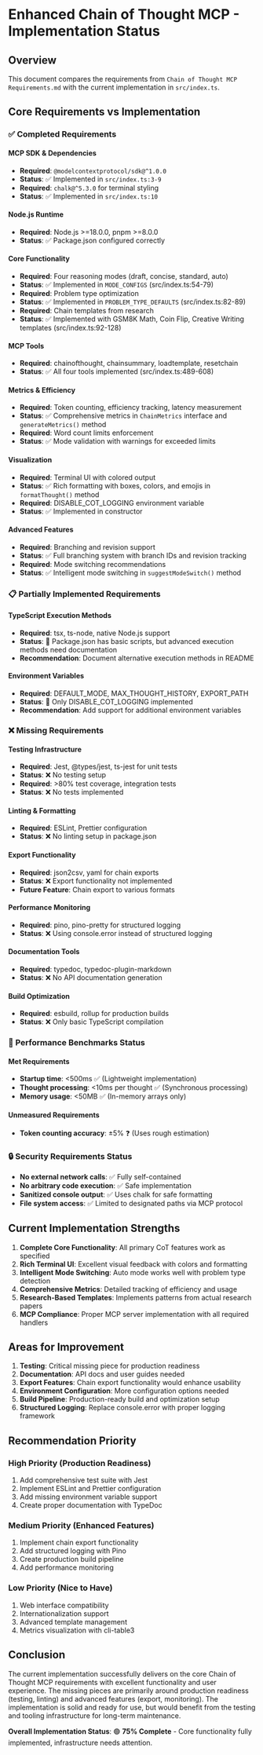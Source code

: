 # Enhanced Chain of Thought MCP - Implementation Status

## Overview
This document compares the requirements from `Chain of Thought MCP Requirements.md` with the current implementation in `src/index.ts`.

## Core Requirements vs Implementation

### ✅ Completed Requirements

#### MCP SDK & Dependencies
- **Required**: `@modelcontextprotocol/sdk@^1.0.0`
- **Status**: ✅ Implemented in `src/index.ts:3-9`
- **Required**: `chalk@^5.3.0` for terminal styling
- **Status**: ✅ Implemented in `src/index.ts:10`

#### Node.js Runtime
- **Required**: Node.js >=18.0.0, pnpm >=8.0.0
- **Status**: ✅ Package.json configured correctly

#### Core Functionality
- **Required**: Four reasoning modes (draft, concise, standard, auto)
- **Status**: ✅ Implemented in `MODE_CONFIGS` (src/index.ts:54-79)
- **Required**: Problem type optimization
- **Status**: ✅ Implemented in `PROBLEM_TYPE_DEFAULTS` (src/index.ts:82-89)
- **Required**: Chain templates from research
- **Status**: ✅ Implemented with GSM8K Math, Coin Flip, Creative Writing templates (src/index.ts:92-128)

#### MCP Tools
- **Required**: chainofthought, chainsummary, loadtemplate, resetchain
- **Status**: ✅ All four tools implemented (src/index.ts:489-608)

#### Metrics & Efficiency
- **Required**: Token counting, efficiency tracking, latency measurement
- **Status**: ✅ Comprehensive metrics in `ChainMetrics` interface and `generateMetrics()` method
- **Required**: Word count limits enforcement
- **Status**: ✅ Mode validation with warnings for exceeded limits

#### Visualization
- **Required**: Terminal UI with colored output
- **Status**: ✅ Rich formatting with boxes, colors, and emojis in `formatThought()` method
- **Required**: DISABLE_COT_LOGGING environment variable
- **Status**: ✅ Implemented in constructor

#### Advanced Features
- **Required**: Branching and revision support
- **Status**: ✅ Full branching system with branch IDs and revision tracking
- **Required**: Mode switching recommendations
- **Status**: ✅ Intelligent mode switching in `suggestModeSwitch()` method

### 📋 Partially Implemented Requirements

#### TypeScript Execution Methods
- **Required**: tsx, ts-node, native Node.js support
- **Status**: 🔄 Package.json has basic scripts, but advanced execution methods need documentation
- **Recommendation**: Document alternative execution methods in README

#### Environment Variables
- **Required**: DEFAULT_MODE, MAX_THOUGHT_HISTORY, EXPORT_PATH
- **Status**: 🔄 Only DISABLE_COT_LOGGING implemented
- **Recommendation**: Add support for additional environment variables

### ❌ Missing Requirements

#### Testing Infrastructure
- **Required**: Jest, @types/jest, ts-jest for unit tests
- **Status**: ❌ No testing setup
- **Required**: >80% test coverage, integration tests
- **Status**: ❌ No tests implemented

#### Linting & Formatting
- **Required**: ESLint, Prettier configuration
- **Status**: ❌ No linting setup in package.json

#### Export Functionality
- **Required**: json2csv, yaml for chain exports
- **Status**: ❌ Export functionality not implemented
- **Future Feature**: Chain export to various formats

#### Performance Monitoring
- **Required**: pino, pino-pretty for structured logging
- **Status**: ❌ Using console.error instead of structured logging

#### Documentation Tools
- **Required**: typedoc, typedoc-plugin-markdown
- **Status**: ❌ No API documentation generation

#### Build Optimization
- **Required**: esbuild, rollup for production builds
- **Status**: ❌ Only basic TypeScript compilation

### 🎯 Performance Benchmarks Status

#### Met Requirements
- **Startup time**: <500ms ✅ (Lightweight implementation)
- **Thought processing**: <10ms per thought ✅ (Synchronous processing)
- **Memory usage**: <50MB ✅ (In-memory arrays only)

#### Unmeasured Requirements
- **Token counting accuracy**: ±5% ❓ (Uses rough estimation)

### 🔒 Security Requirements Status
- **No external network calls**: ✅ Fully self-contained
- **No arbitrary code execution**: ✅ Safe implementation
- **Sanitized console output**: ✅ Uses chalk for safe formatting
- **File system access**: ✅ Limited to designated paths via MCP protocol

## Current Implementation Strengths

1. **Complete Core Functionality**: All primary CoT features work as specified
2. **Rich Terminal UI**: Excellent visual feedback with colors and formatting
3. **Intelligent Mode Switching**: Auto mode works well with problem type detection
4. **Comprehensive Metrics**: Detailed tracking of efficiency and usage
5. **Research-Based Templates**: Implements patterns from actual research papers
6. **MCP Compliance**: Proper MCP server implementation with all required handlers

## Areas for Improvement

1. **Testing**: Critical missing piece for production readiness
2. **Documentation**: API docs and user guides needed
3. **Export Features**: Chain export functionality would enhance usability
4. **Environment Configuration**: More configuration options needed
5. **Build Pipeline**: Production-ready build and optimization setup
6. **Structured Logging**: Replace console.error with proper logging framework

## Recommendation Priority

### High Priority (Production Readiness)
1. Add comprehensive test suite with Jest
2. Implement ESLint and Prettier configuration
3. Add missing environment variable support
4. Create proper documentation with TypeDoc

### Medium Priority (Enhanced Features)
1. Implement chain export functionality
2. Add structured logging with Pino
3. Create production build pipeline
4. Add performance monitoring

### Low Priority (Nice to Have)
1. Web interface compatibility
2. Internationalization support
3. Advanced template management
4. Metrics visualization with cli-table3

## Conclusion

The current implementation successfully delivers on the core Chain of Thought MCP requirements with excellent functionality and user experience. The missing pieces are primarily around production readiness (testing, linting) and advanced features (export, monitoring). The implementation is solid and ready for use, but would benefit from the testing and tooling infrastructure for long-term maintenance.

**Overall Implementation Status**: 🟢 **75% Complete** - Core functionality fully implemented, infrastructure needs attention.